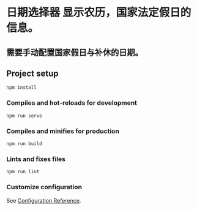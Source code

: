 # 日期选择器 显示农历，国家法定假日的信息。

## 需要手动配置国家假日与补休的日期。


## Project setup
```
npm install
```

### Compiles and hot-reloads for development
```
npm run serve
```

### Compiles and minifies for production
```
npm run build
```

### Lints and fixes files
```
npm run lint
```

### Customize configuration
See [Configuration Reference](https://cli.vuejs.org/config/).
